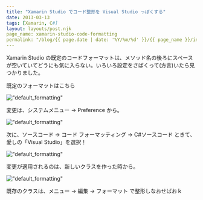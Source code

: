 ```yaml
---
title: "Xamarin Studio でコード整形を Visual Studio っぽくする"
date: 2013-03-13
tags: [Xamarin, C#]
layout: layouts/post.njk
page_name: xamarin-studio-code-formatting
permalink: "/blog/{{ page.date | date: '%Y/%m/%d' }}/{{ page_name }}/index.html"
---
```

Xamarin Studio の既定のコードフォーマットは、メソッド名の後ろにスペースが空いていてどうにも気に入らない。いろいろ設定をさばくって(方言)いたら見つかりました。

<!--more-->

既定のフォーマットはこちら

!["default_formatting"](https://blog.amay0777.net/img/posts/xamarin_studio_formatting_default.png)

変更は、システムメニュー → Preference から。

!["default_formatting"](https://blog.amay0777.net/img/posts/xamarin_studio_formatting_preference.png)

次に、ソースコード → コード フォーマッティング → C#ソースコード ときて、愛しの「Visual Studio」を選択！

!["default_formatting"](https://blog.amay0777.net/img/posts/xamarin_studio_formatting_codeformatting.png)

変更が適用されるのは、新しいクラスを作った時から。

!["default_formatting"](https://blog.amay0777.net/img/posts/xamarin_studio_formatting_vs.png)

既存のクラスは、メニュー → 編集 → フォーマット で整形しなおせばおｋ